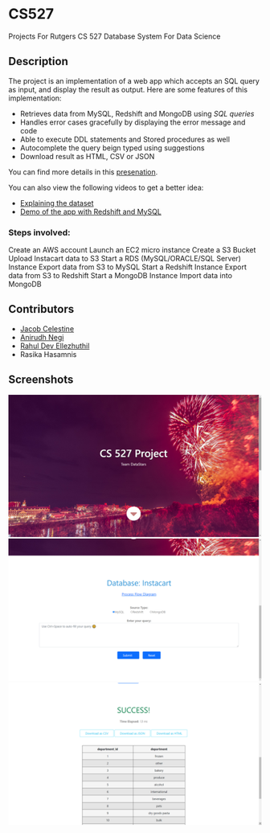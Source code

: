 # CS527
Projects For Rutgers CS 527 Database System For Data Science

## Description
The project is an implementation of a web app which accepts an SQL query as input, and display the result as output. Here are some features of this implementation:
- Retrieves data from MySQL, Redshift and MongoDB using _SQL queries_
- Handles error cases gracefully by displaying the error message and code
- Able to execute DDL statements and Stored procedures as well
- Autocomplete the query beign typed using suggestions
- Download result as HTML, CSV or JSON

You can find more details in this [presenation](https://github.com/jacobceles/CS527/blob/1201654c9156dbf74443db11b17939d66b0f6c69/Documents/Group%202%20-%20DataStars.pptx).

You can also view the following videos to get a better idea:
- [Explaining the dataset](https://youtu.be/9_1YUu9Q_wM)
- [Demo of the app with Redshift and MySQL](https://youtu.be/fI6mdZM8QjE)

### Steps involved:
Create an AWS account
Launch an EC2 micro instance
Create a S3 Bucket
Upload Instacart data to S3
Start a RDS (MySQL/ORACLE/SQL Server) Instance
Export data from S3 to MySQL
Start a Redshift Instance
Export data from S3 to Redshift
Start a MongoDB Instance
Import data into MongoDB

## Contributors
- [Jacob Celestine](https://jacobcelestine.com/)
- [Anirudh Negi](https://github.com/negiadventures)
- [Rahul Dev Ellezhuthil](https://github.com/rahuldeve)
- Rasika Hasamnis

## Screenshots
![Home Page](/Documents/screenshot1.png?raw=true "Home Page")
![Form Input](/Documents/screenshot2.png?raw=true "Form Input")
![Results](/Documents/screenshot3.png?raw=true "Results")